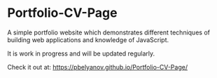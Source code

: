 # Portfolio-CV-Page

A simple portfolio website which demonstrates different techniques of building web applications and knowledge of JavaScript.

It is work in progress and will be updated regularly.

Check it out at: https://pbelyanov.github.io/Portfolio-CV-Page/
